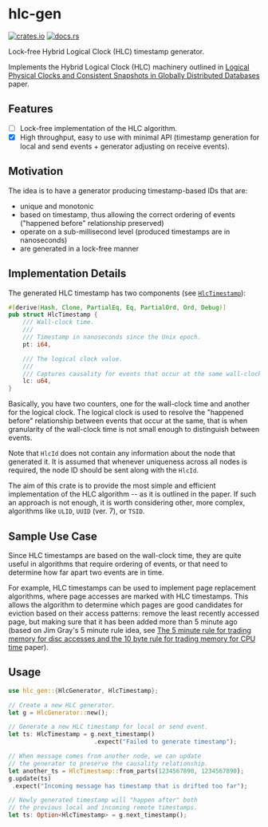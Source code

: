 # hlc-gen

[![crates.io](https://img.shields.io/crates/d/hlc-gen.svg)](https://crates.io/crates/hlc-gen)
[![docs.rs](https://docs.rs/hlc-gen/badge.svg)](https://docs.rs/hlc-gen)

Lock-free Hybrid Logical Clock (HLC) timestamp generator.

Implements the Hybrid Logical Clock (HLC) machinery outlined in
[Logical Physical Clocks and Consistent Snapshots in Globally Distributed Databases](http://www.cse.buffalo.edu/tech-reports/2014-04.pdf)
paper.

## Features

- [ ] Lock-free implementation of the HLC algorithm.
- [x] High throughput, easy to use with minimal API (timestamp generation for local and send
  events + generator adjusting on receive events).

## Motivation

The idea is to have a generator producing timestamp-based IDs that are:

- unique and monotonic
- based on timestamp, thus allowing the correct ordering of events ("happened before" relationship
  preserved)
- operate on a sub-millisecond level (produced timestamps are in nanoseconds)
- are generated in a lock-free manner

## Implementation Details

The generated HLC timestamp has two components (see
[`HlcTimestamp`](https://docs.rs/hlc-gen/latest/hlc_gen/struct.HlcTimestamp.html)):

``` rust
#[derive(Hash, Clone, PartialEq, Eq, PartialOrd, Ord, Debug)]
pub struct HlcTimestamp {
    /// Wall-clock time.
    ///
    /// Timestamp in nanoseconds since the Unix epoch.
    pt: i64,

    /// The logical clock value.
    ///
    /// Captures causality for events that occur at the same wall-clock time.
    lc: u64,
}
```

Basically, you have two counters, one for the wall-clock time and another for the logical clock. The
logical clock is used to resolve the "happened before" relationship between events that occur at the
same, that is when granularity of the wall-clock time is not small enough to distinguish between
events.

Note that `HlcId` does not contain any information about the node that generated it. It is assumed
that whenever uniqueness across all nodes is required, the node ID should be sent along with the
`HlcId`.

The aim of this crate is to provide the most simple and efficient implementation of the HLC
algorithm -- as it is outlined in the paper. If such an approach is not enough, it is worth
considering other, more complex, algorithms like `ULID`, `UUID` (ver. 7), or `TSID`.

## Sample Use Case

Since HLC timestamps are based on the wall-clock time, they are quite useful in algorithms that
require ordering of events, or that need to determine how far apart two events are in time.

For example, HLC timestamps can be used to implement page replacement algorithms, where page
accesses are marked with HLC timestamps. This allows the algorithm to determine which pages are good
candidates for eviction based on their access patterns: remove the least recently accessed page, but
making sure that it has been added more than 5 minute ago (based on Jim Gray's 5 minute rule idea,
see
[The 5 minute rule for trading memory for disc accesses and the 10 byte rule for trading memory for CPU time](https://dl.acm.org/doi/10.1145/38714.38755)
paper).

## Usage

``` rust
use hlc_gen::{HlcGenerator, HlcTimestamp};

// Create a new HLC generator.
let g = HlcGenerator::new();

// Generate a new HLC timestamp for local or send event.
let ts: HlcTimestamp = g.next_timestamp()
                        .expect("Failed to generate timestamp");

// When message comes from another node, we can update
// the generator to preserve the causality relationship.
let another_ts = HlcTimestamp::from_parts(1234567890, 1234567890);
g.update(ts)
 .expect("Incoming message has timestamp that is drifted too far");

// Newly generated timestamp will "happen after" both
// the previous local and incoming remote timestamps.
let ts: Option<HlcTimestamp> = g.next_timestamp();

```
